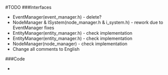 #TODO
###Interfaces

- EventManager(event_manager.h) - delete?
- NodeManager & ISystem(node_manager.h & i_system.h) - rework due to EventManager fixes
- EntityManager(entity_manager.h) - check implementation
- EntityManager(entity_manager.h) - check implementation
- NodeManager(node_manager) - check implementation
- Change all comments to English

###Code

-
